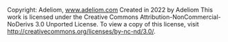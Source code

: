 Copyright: Adeliom, www.adeliom.com
Created in 2022 by Adeliom
This work is licensed under the Creative Commons
Attribution-NonCommercial-NoDerivs 3.0 Unported License.  To view a copy of this
license, visit http://creativecommons.org/licenses/by-nc-nd/3.0/.
